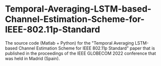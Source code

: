# Temporal-Averaging-LSTM-based-Channel-Estimation-Scheme-for-IEEE-802.11p-Standard
The source code (Matlab + Python) for the "Temporal Averaging LSTM-based Channel Estimation Scheme for IEEE 802.11p Standard" paper that is published in the proceedings of the IEEE GLOBECOM 2022 conference that was held in Madrid (Spain).


